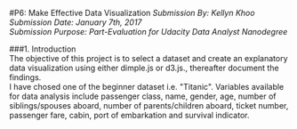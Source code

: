 #P6: Make Effective Data Visualization
*Submission By: Kellyn Khoo*  
*Submission Date: January 7th, 2017*  
*Submission Purpose: Part-Evaluation for Udacity Data Analyst Nanodegree*  

###1. Introduction  
The objective of this project is to select a dataset and create an explanatory data visualization using either dimple.js or d3.js., thereafter document the findings.  
I have chosed one of the beginner dataset i.e. "Titanic". Variables available for data analysis include passenger class, name, gender, age, number of siblings/spouses aboard, number of parents/children aboard, ticket number, passenger fare, cabin, port of embarkation and survival indicator.  
